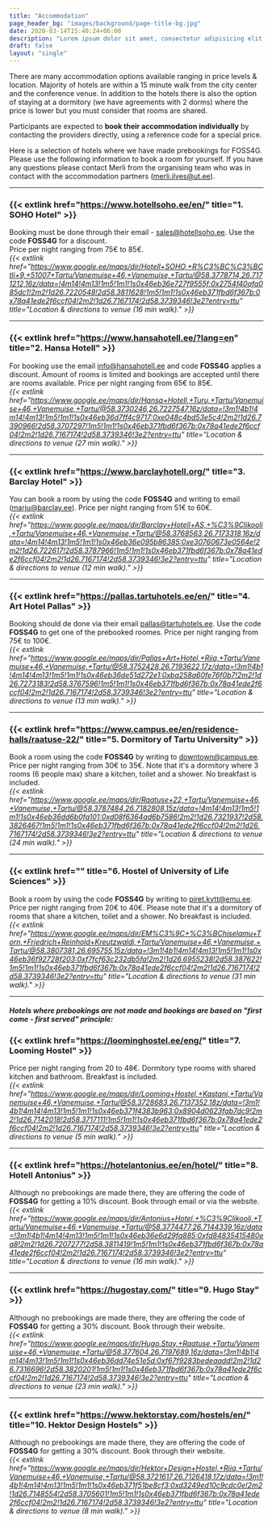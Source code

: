 ```yaml
---
title: "Accommodation"
page_header_bg: "images/background/page-title-bg.jpg"
date: 2020-03-14T15:40:24+06:00
description: "Lorem ipsum dolor sit amet, consectetur adipisicing elit. Maiores, velit."
draft: false
layout: "single"
---
```


There are many accommodation options available ranging in price levels & location. Majority of hotels are within a 15 minute walk from the city center and the conference venue. In addition to the hotels there is also the option of staying at a dormitory (we have agreements with 2 dorms) where the price is lower but you must consider that rooms are shared. 

Participants are expected to **book their accommodation individually** by contacting the providers directly, using a reference code for a special price. 

Here is a selection of hotels where we have made prebookings for FOSS4G. Please use the following information to book a room for yourself. If you have any questions please contact Merli from the organising team who was in contact with the accommodation partners (merli.ilves@ut.ee).

---

### **{{< extlink href="https://www.hotellsoho.ee/en/" title="1. SOHO Hotel" >}}**

Booking must be done through their email - sales@hotellsoho.ee. Use the code **FOSS4G** for a discount.  
Price per night ranging from 75€ to 85€.  
*{{< extlink href="https://www.google.ee/maps/dir/Hotell+SOHO,+R%C3%BC%C3%BCtli+9,+51007+Tartu/Vanemuise+46,+Vanemuise,+Tartu/@58.3778714,26.7171212,16z/data=!4m14!4m13!1m5!1m1!1s0x46eb36e727f9555f:0x2754f40afa085dc1!2m2!1d26.7220548!2d58.3811628!1m5!1m1!1s0x46eb371fbd6f367b:0x78a41ede2f6ccf04!2m2!1d26.7167174!2d58.3739346!3e2?entry=ttu" title="Location & directions to venue (16 min walk)." >}}*

---

### **{{< extlink href="https://www.hansahotell.ee/?lang=en" title="2. Hansa Hotell" >}}**
For booking use the email info@hansahotell.ee and code **FOSS4G** applies a discount. 
Amount of rooms is limited and bookings are accepted until there are rooms available.   Price per night ranging from 65€ to 85€.  
 *{{< extlink href="https://www.google.ee/maps/dir/Hansa+Hotell,+Turu,+Tartu/Vanemuise+46,+Vanemuise,+Tartu/@58.3730246,26.7227547,16z/data=!3m1!4b1!4m14!4m13!1m5!1m1!1s0x46eb36d7ff4c9717:0xe048c4bd53e5c4!2m2!1d26.7390966!2d58.3707297!1m5!1m1!1s0x46eb371fbd6f367b:0x78a41ede2f6ccf04!2m2!1d26.7167174!2d58.3739346!3e2?entry=ttu" title="Location & directions to venue (27 min walk)." >}}*

---

### **{{< extlink href="https://www.barclayhotell.org/" title="3. Barclay Hotel" >}}**
You can book a room by using the code **FOSS4G** and writing to email (marju@barclay.ee).  Price per night ranging from 51€ to 60€.  
*{{< extlink href="https://www.google.ee/maps/dir/Barclay+Hotell+AS,+%C3%9Clikooli,+Tartu/Vanemuise+46,+Vanemuise,+Tartu/@58.3768563,26.7173318,16z/data=!4m14!4m13!1m5!1m1!1s0x46eb36e095b86385:0xe30760673e0564e!2m2!1d26.722617!2d58.3787966!1m5!1m1!1s0x46eb371fbd6f367b:0x78a41ede2f6ccf04!2m2!1d26.7167174!2d58.3739346!3e2?entry=ttu" title="Location & directions to venue (12 min walk)." >}}*

---

### **{{< extlink href="https://pallas.tartuhotels.ee/en/" title="4. Art Hotel Pallas" >}}**
Booking should de done via their email pallas@tartuhotels.ee. Use the code **FOSS4G** to get one of the prebooked roomes. Price per night ranging from 75€ to 100€.  
*{{< extlink href="https://www.google.ee/maps/dir/Pallas+Art+Hotel,+Riia,+Tartu/Vanemuise+46,+Vanemuise,+Tartu/@58.3752428,26.7193622,17z/data=!3m1!4b1!4m14!4m13!1m5!1m1!1s0x46eb36de51d272e1:0xba258a60fe76f0b7!2m2!1d26.7273183!2d58.3767596!1m5!1m1!1s0x46eb371fbd6f367b:0x78a41ede2f6ccf04!2m2!1d26.7167174!2d58.3739346!3e2?entry=ttu" title="Location & directions to venue (13 min walk)." >}}*

---

### **{{< extlink href="https://www.campus.ee/en/residence-halls/raatuse-22/" title="5. Dormitory of Tartu University" >}}**
Book a room using the code **FOSS4G** by writing to downtown@campus.ee. 
Price per night ranging from 30€ to 35€. Note that it's a dormitory where 3 rooms (6 people max) share a kitchen, toilet and a shower. No breakfast is included.  
*{{< extlink href="https://www.google.ee/maps/dir/Raatuse+22,+Tartu/Vanemuise+46,+Vanemuise,+Tartu/@58.3787484,26.7182808,15z/data=!4m14!4m13!1m5!1m1!1s0x46eb36dd6b0fa101:0xd08f6364ad6b7586!2m2!1d26.7321937!2d58.3826467!1m5!1m1!1s0x46eb371fbd6f367b:0x78a41ede2f6ccf04!2m2!1d26.7167174!2d58.3739346!3e2?entry=ttu" title="Location & directions to venue (24 min walk)." >}}*

---

### **{{< extlink href="" title="6. Hostel of University of Life Sciences" >}}**
Book a room by using the code **FOSS4G** by writing to piret.kytt@emu.ee.
Price per night ranging from 20€ to 40€. Please note that it's a dormitory of rooms that share a kitchen, toilet and a shower. No breakfast is included.  
*{{< extlink href="https://www.google.ee/maps/dir/EM%C3%9C+%C3%BChiselamu+Torn,+Friedrich+Reinhold+Kreutzwaldi,+Tartu/Vanemuise+46,+Vanemuise,+Tartu/@58.3807381,26.695755,15z/data=!3m1!4b1!4m14!4m13!1m5!1m1!1s0x46eb36f92728f203:0xf7fcf63c232db5fa!2m2!1d26.6955238!2d58.387622!1m5!1m1!1s0x46eb371fbd6f367b:0x78a41ede2f6ccf04!2m2!1d26.7167174!2d58.3739346!3e2?entry=ttu" title="Location & directions to venue (31 min walk)." >}}*

---

##### Hotels where prebookings are not made and bookings are based on "first come - first served" principle:

### **{{< extlink href="https://loominghostel.ee/eng/" title="7. Looming Hostel" >}}**
Price per night ranging from 20 to 48€. Dormitory type rooms with shared kitchen and bathroom. Breakfast is included.   
*{{< extlink href="https://www.google.ee/maps/dir/Looming+Hostel,+Kastani,+Tartu/Vanemuise+46,+Vanemuise,+Tartu/@58.3728683,26.7137352,18z/data=!3m1!4b1!4m14!4m13!1m5!1m1!1s0x46eb371f4383b963:0x8904d0623fab7dc9!2m2!1d26.7142018!2d58.3717111!1m5!1m1!1s0x46eb371fbd6f367b:0x78a41ede2f6ccf04!2m2!1d26.7167174!2d58.3739346!3e2?entry=ttu" title="Location & directions to venue (5 min walk)." >}}*

---

### **{{< extlink href="https://hotelantonius.ee/en/hotel/" title="8. Hotell Antonius" >}}**
Although no prebookings are made there, they are offering the code of **FOSS4G** for getting a 10% discount. Book through email or via the website.  
 *{{< extlink href="https://www.google.ee/maps/dir/Antonius+Hotel,+%C3%9Clikooli,+Tartu/Vanemuise+46,+Vanemuise,+Tartu/@58.3774477,26.7144339,16z/data=!3m1!4b1!4m14!4m13!1m5!1m1!1s0x46eb36e6d29fa885:0xfd84835415480ea8!2m2!1d26.7207277!2d58.3811419!1m5!1m1!1s0x46eb371fbd6f367b:0x78a41ede2f6ccf04!2m2!1d26.7167174!2d58.3739346!3e2?entry=ttu" title="Location & directions to venue (16 min walk)." >}}*

---

### **{{< extlink href="https://hugostay.com/" title="9. Hugo Stay" >}}**

Although no prebookings are made there, they are offering the code of **FOSS4G** for getting a 30% discount. Book through their website.  
 *{{< extlink href="https://www.google.ee/maps/dir/Hugo.Stay,+Raatuse,+Tartu/Vanemuise+46,+Vanemuise,+Tartu/@58.377604,26.7197689,16z/data=!3m1!4b1!4m14!4m13!1m5!1m1!1s0x46eb36dd74e51e5d:0xf67f9283bedeaadd!2m2!1d26.7316696!2d58.3820201!1m5!1m1!1s0x46eb371fbd6f367b:0x78a41ede2f6ccf04!2m2!1d26.7167174!2d58.3739346!3e2?entry=ttu" title="Location & directions to venue (23 min walk)." >}}*

---

### **{{< extlink href="https://www.hektorstay.com/hostels/en/" title="10. Hektor Design Hostels" >}}**

Although no prebookings are made there, they are offering the code of **FOSS4G** for getting a 30% discount. Book through their website.  
 *{{< extlink href="https://www.google.ee/maps/dir/Hektor+Design+Hostel,+Riia,+Tartu/Vanemuise+46,+Vanemuise,+Tartu/@58.3721617,26.7126418,17z/data=!3m1!4b1!4m14!4m13!1m5!1m1!1s0x46eb371f51be8cf3:0xd3249ed10c9cdc0e!2m2!1d26.7148554!2d58.3705601!1m5!1m1!1s0x46eb371fbd6f367b:0x78a41ede2f6ccf04!2m2!1d26.7167174!2d58.3739346!3e2?entry=ttu" title="Location & directions to venue (8 min walk)." >}}*
